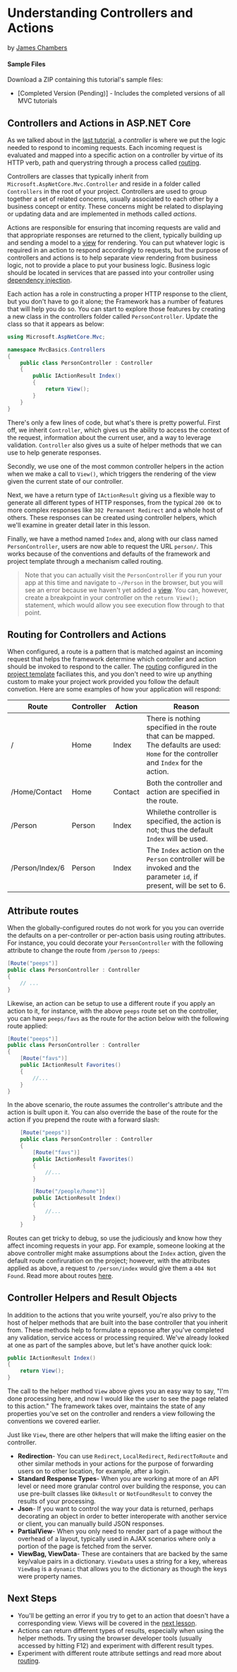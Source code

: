 # Understanding Controllers and Actions
by [James Chambers](http://jameschambers.com)

#### Sample Files
Download a ZIP containing this tutorial's sample files:
- [Completed Version (Pending)] - Includes the completed versions of all MVC tutorials

## Controllers and Actions in ASP.NET Core
As we talked about in the [last tutorial](mvc.md), a _controller_ is where we put the logic needed to respond to incoming requests. Each incoming request is evaluated and mapped into a specific action on a controller by virtue of its HTTP verb, path and querystring through a process called [routing](routing.md).

Controllers are classes that typically inherit from `Microsoft.AspNetCore.Mvc.Controller` and reside in a folder called `Controllers` in the root of your project.  Controllers are used to group together a set of related concerns, usually associated to each other by a business concept or entity.  These concerns might be related to displaying or updating data and are implemented in methods called _actions_.  

Actions are responsible for ensuring that incoming requests are valid and that appropriate responses are returned to the client, typically building up and sending a model to a [view](views.md) for rendering. You can put whatever logic is required in an action to respond accordingly to requests, but the purpose of controllers and actions is to help separate view rendering from business logic, not to provide a place to put your business logic. Business logic should be located in services that are passed into your controller using [dependency injection](controller-dependencies.md). 

Each action has a role in constructing a proper HTTP response to the client, but you don't have to go it alone; the Framework has a number of features that will help you do so. You can start to  explore those features by creating a new class in the controllers folder called `PersonController`. Update the class so that it appears as below:

```c#
using Microsoft.AspNetCore.Mvc;

namespace MvcBasics.Controllers
{
    public class PersonController : Controller
    {
        public IActionResult Index()
        {
            return View();
        }
    }
}
``` 
There's only a few lines of code, but what's there is pretty powerful. First off, we inherit `Controller`, which gives us the ability to access the context of the request, information about the current user, and a way to leverage validation.  `Controller` also gives us a suite of helper methods that we can use to help generate responses.

Secondly, we use one of the most common controller helpers in the action when we make a call to `View()`, which triggers the rendering of the view given the current state of our controller.

Next, we have a return type of `IActionResult` giving us a flexible way to generate all different types of HTTP responses, from the typical `200 OK` to more complex responses like `302 Permanent Redirect` and a whole host of others.  These responses can be created using controller helpers, which we'll examine in greater detail later in this lesson.

Finally, we have a method named `Index` and, along with our class named `PersonController`, users are now able to request the URL `person/`. This works because of the conventions and defaults of the framework and project template through a mechanism called routing.

> Note that you can actually visit the `PersonController` if you run your app at this time and navigate to `~/Person` in the browser, but you will see an error because we haven't yet added a [view](views.md). You can, however, create a breakpoint in your controller on the `return View();` statement, which would allow you see execution flow through to that point.

## Routing for Controllers and Actions
When configured, a route is a pattern that is matched against an incoming request that helps the framework determine which controller and action should be invoked to respond to the caller. The [routing](routing.md) configured in the [project template](mvc.md) faciliates this, and you don't need to wire up anything custom to make your project work provided you follow the default convetion. Here are some examples of how your application will respond:

| Route           | Controller | Action  | Reason                                                                                                                                    |
|-----------------|------------|---------|-------------------------------------------------------------------------------------------------------------------------------------------|
| /               | Home       | Index   | There is nothing specified in the route that can be mapped. The defaults are used: `Home` for the controller and `Index` for the action.  |
| /Home/Contact   | Home       | Contact | Both the controller and action are specified in the route.                                                                                |
| /Person         | Person     | Index   | Whilethe controller is specified, the action is not; thus the default `Index` will be used.                                                |
| /Person/Index/6 | Person     | Index   | The `Index` action on the `Person` controller will be invoked and the parameter `id`, if present, will be set to 6.                         |

## Attribute routes
When the globally-configured routes do not work for you you can override the defaults on a per-controller or per-action basis using routing attributes. For instance, you could decorate your `PersonController` with the following attribute to change the route from `/person` to `/peeps`:

```c#
[Route("peeps")]
public class PersonController : Controller
{
    // ...
}
```

Likewise, an action can be setup to use a different route if you apply an action to it, for instance, with the above `peeps` route set on the controller, you can have `peeps/favs` as the route for the action below with the following route applied:

```c#
[Route("peeps")]
public class PersonController : Controller
{
    [Route("favs")]
    public IActionResult Favorites()
    {
        //...
    }
}
```

In the above scenario, the route assumes the controller's attribute and the action is built upon it. You can also override the base of the route for the action if you prepend the route with a forward slash:

```c#
    [Route("peeps")]
    public class PersonController : Controller
    {
        [Route("favs")]
        public IActionResult Favorites()
        {
            //...
        }

        [Route("/people/home")]
        public IActionResult Index()
        {
            //...
        }
    }
```

Routes can get tricky to debug, so use the judiciously and know how they affect incoming requests in your app.  For example, someone looking at the above controller might make assumptions about the `Index` action, given the default route confiruration on the project; however, with the attributes applied as above, a request to `/person/index` would give them a `404 Not Found`.  Read more about routes [here](routing.md). 

## Controller Helpers and Result Objects 
In addition to the actions that you write yourself, you're also privy to the host of helper methods that are built into the base controller that you inherit from. These methods help to formulate a repsonse after you've completed any validation, service access or processing required. We've already looked at one as part of the samples above, but let's have another quick look:

```c#
public IActionResult Index()
{
    return View();
}
```        

The call to the helper method `View` above gives you an easy way to say, "I'm done processing here, and now I would like the user to see the page related to this action."  The framework takes over, maintains the state of any properties you've set on the controller and renders a view following the conventions we covered earlier.

Just like `View`, there are other helpers that will make the lifting easier on the controller.

 - **Redirection**- You can use `Redirect`, `LocalRedirect`, `RedirectToRoute` and other similar methods in your actions for the purpose of forwarding users on to other location, for example, after a login.   
 - **Standard Response Types**- When you are working at more of an API level or need more granular control over building the response, you can use pre-built classes like `OkResult` or `NotFoundResult` to convey the results of your processing.   
 - **Json**- If you want to control the way your data is returned, perhaps decorating an object in order to better interoperate with another service or client, you can manually build JSON responses. 
 - **PartialView**- When you only need to render part of a page without the overhead of a layout, typically used in AJAX scenarios where only a portion of the page is fetched from the server.   
 - **ViewBag, ViewData**- These are containers that are backed by the same key/value pairs in a dictionary. `ViewData` uses a string for a key, whereas `ViewBag` is a `dynamic` that allows you to the dictionary as though the keys were property names.  

## Next Steps

 - You'll be getting an error if you try to get to an action that doesn't have a corresponding view. Views will be covered in the [next lesson](views.md).
 - Actions can return different types of results, especially when using the helper methods. Try using the browser developer tools (usually accessed by hitting F12) and experiment with different result types.
 - Experiment with different route attribute settings and read more about [routing](routing.md).   

